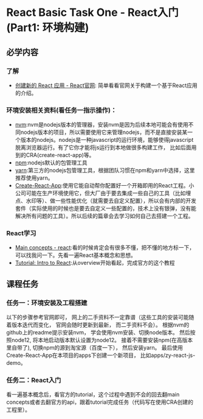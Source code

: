 # React Basic Task One - React入门(Part1: 环境构建)

## 必学内容
### 了解
+ [创建新的 React 应用 - React官网](https://zh-hans.reactjs.org/docs/create-a-new-react-app.html): 简单看看官网关于构建一个基于React应用的介绍。

### 环境安装相关资料(看任务一指示操作)：
+ [nvm](https://github.com/nvm-sh/nvm):nvm是nodejs版本的管理器，安装nvm是因为后续本地可能会有使用不同nodejs版本的项目，所以需要使用它来管理nodejs，而不是直接安装某一个版本的nodejs。nodejs是一种javascript的运行环境，能够使得javascript脱离浏览器运行。有了它你才能将js运行到本地做很多构建工作， 比如后面用到的CRA(create-react-app)等。 
+ [npm](https://www.npmjs.com/):nodejs默认的包管理工具
+ [yarn](https://yarnpkg.com/):第三方的nodejs包管理工具，根据团队习惯在npm和yarn中选择，这里推荐使用yarn。
+ [Create-React-App](https://create-react-app.dev/docs/getting-started):使用它能自动帮你配置好一个开箱即用的React工程。小公司可能在生产环境使用它，但大厂由于要去集成一些自己的工具（比如埋点、水印等）、做一些性能优化（就需要去自定义配置），所以会有内部的开发套件（实际使用的时候也是要去自定义一些配置的，技术上没有银弹，没有能解决所有问题的工具）。所以后续的篇章会去学习如何自己去搭建一个工程。

### React学习
+ [Main concepts - react](https://reactjs.org/docs/hello-world.html):看的时候肯定会有很多不懂，把不懂的地方标一下，可以找我问一下。先看一遍React基本概念和思想。
+ [Tutorial: Intro to React](https://reactjs.org/tutorial/tutorial.html):从overview开始看起，完成官方的这个教程
## 课程任务
### 任务一：环境安装及工程搭建
以下的步骤参考官网即可， 网上的二手资料不一定靠谱（这些工具的安装可能随着版本迭代而变化， 官网会随时更新到最新， 而二手资料不会）。 根据nvm的github上的readme提示安装nvm， 学会使用nvm安装、切换node版本。 然后按照node12, 将本地启动版本默认设置为node12。 接着不需要安装npm(在高版本里自带了), 切换npm的源到淘宝源（百度一下）， 然后安装yarn。 最后使用Create-React-App在本项目的apps下创建一个新项目， 比如apps/zy-react-js-demo。

### 任务二：React入门
看一遍基本概念后，看官方的tutorial，这个过程中遇到不会的回去翻main concepts或者去翻官方的api，跟着tutorial完成任务（代码写在使用CRA创建的工程里）。